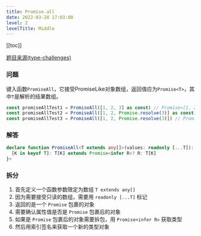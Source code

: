 ```yaml
---
title: Promise.all
date: 2022-03-28 17:03:00
level: 2
levelTitle: Middle
---
```


[[toc]]

[题目来源(type-challenges)](https://github.com/type-challenges/type-challenges/blob/master/questions/16-medium-pop/README.zh-CN.md)
### 问题
键入函数`PromiseAll`，它接受PromiseLike对象数组，返回值应为`Promise<T>`，其中`T`是解析的结果数组。

```ts
const promiseAllTest1 = PromiseAll([1, 2, 3] as const) // Promise<[1, 2, 3]>
const promiseAllTest2 = PromiseAll([1, 2, Promise.resolve(3)] as const) // Promise<[1, 2, number]>
const promiseAllTest3 = PromiseAll([1, 2, Promise.resolve(3)]) // Promise<[number, number, number]>

```

### 解答

```typescript
declare function PromiseAll<T extends any[]>(values: readonly [...T]): Promise<{
  [K in keyof T]: T[K] extends Promise<infer R>? R: T[K]
}>
```

### 拆分
1. 首先定义一个函数参数限定为数组 `T extends any[]`
2. 因为需要接受只读的数组，需要用 `readonly [...T]` 标记
3. 返回的是一个 `Promise` 包裹的对象
4. 需要确认属性值是否是 `Promise` 包裹后的对象
5. 如果是 `Promise` 包裹后的对象需要拆包，用 `Promise<infer R>` 获取类型
6. 然后用索引签名来获取一个新的类型对象
